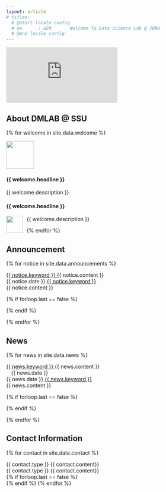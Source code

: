```yaml
---
layout: article
# titles:
  # @start locale config
  # en      : &EN       Welcome To Data Science Lab @ JBNU
  # @end locale config
---
```



<div class="video-container">
<iframe src="https://vasturiano.github.io/react-force-graph/example/large-graph/" allowfullscreen="" frameborder="0"></iframe>
<div id="main">
    <div id="typeStyle"></div>
</div>
</div>

## About DMLAB @ SSU
{% for welcome in site.data.welcome %}
<div class="item" id="largescreen">
  <div class="item__image">
    <img width="75" src="/assets/images/logo/newlogo.svg"/>
  </div>
  <div class="item__content">
    <div class="item__header">
      <h4>{{ welcome.headline }}</h4>
    </div>
    <div class="item__description" style="hyphens: auto;text-align: justify;">
      <p>
        {{ welcome.description }}
      </p>
    </div>
  </div>
</div>

<div class="item" id="smallscreen">
  <div class="item__content">
    <div class="item__header">
      <h4>{{ welcome.headline }}</h4>
    </div>
    <div class="item__description" style="hyphens: auto;">
      <p>
      <img width="45" src="/assets/images/logo/newlogo.svg" style="float:left;margin-right:10px;">
      {{ welcome.description }}
      </p>
    </div>
  </div>
</div>
{% endfor %}


<!-- <div class="grid">
  <div class="cell cell--2">
    {%- include svg/newlogo.svg -%}
  </div>
  <div class="cell cell-auto">
    <div style="hyphens: auto;">
    </div>
  </div>
</div> -->



## Announcement

{% for notice in site.data.announcements %}
<div class="item" id="largescreen">
  <div class="item__image">
      <i class="{{ notice.icon }} fa-fw"></i>
  </div>
  <div class="item__content">
    <div class="item__header">
        <div class="grid">
            <div class="cell cell--auto">
                <a class="button button--primary button--rounded button--sm"
                {% if notice.link != nil %}
                  href="{{ notice.link }}" target="_blank"
                {% endif %}
                >
                {{ notice.keyword }}
                </a>
                {{ notice.content }}
            </div>
            <!--
            <div class="cell cell--2" style="padding-left: 13px">
                <i class="far fa-calendar-alt fa-fw"></i> <span>{{ notice.date }}</span>
            </div> -->
        </div>
    </div>
  </div>
</div>

<!-- division for small screen-->
<div class="item" id="smallscreen">
  <div class="item__image">
      <i class="far fa-calendar-alt fa-fw"></i> <span>{{ notice.date }}</span>
      <a class="button button--{{ notice.button_color }} button--rounded button--sm"
      {% if notice.link != nil %}
        href="{{ notice.link }}" target="_blank"
      {% endif %}
      >
      {{ notice.keyword }}
      </a>
  </div>
  <div class="item__content">
    <div class="item__header">
        <div class="grid">
            <div class="cell cell--auto">
                <i class="{{ notice.icon }} fa-fw"></i>
                {{ notice.content }}
            </div>
        </div>
    </div>
  </div>
</div>

{% if forloop.last == false %}
<div class="mt-2" id="largescreen"></div>
<div class="mt-3" id="smallscreen"></div>
{% endif %}

{% endfor %}



## News

{% for news in site.data.news %}
<!-- division for large screen-->
<div class="item" id="largescreen">
  <div class="item__image">
      <i class="{{ news.icon }} fa-fw"></i>
  </div>
  <div class="item__content">
    <div class="item__header">
        <div class="grid">
            <div class="cell cell--auto">
                <a class="button button--{{news.button_color}} button--rounded button--sm"
                {% if news.link != nil %}
                  href="{{ news.link }}" target="_blank"
                {% endif %}
                >
                {{ news.keyword }}
                </a>
                {{ news.content }}
            </div>
            <div class="cell cell--2" style="padding-left: 13px;">
                <i class="far fa-calendar-alt fa-fw"> </i>
                <span>{{ news.date }}</span>
            </div>
        </div>
    </div>
  </div>
</div>

<!-- division for small screen-->
<div class="item" id="smallscreen">
  <div class="item__image">
      <i class="far fa-calendar-alt fa-fw"></i> <span>{{ news.date }}</span>
      <a class="button button--{{news.button_color}} button--rounded button--sm"
      {% if news.link != nil %}
        href="{{ news.link }}" target="_blank"
      {% endif %}
      >
      {{ news.keyword }}
      </a>
  </div>
  <div class="item__content">
    <div class="item__header">
        <div class="grid">
            <div class="cell cell--auto">
                <i class="{{ news.icon }} fa-fw"></i>
                {{ news.content }}
            </div>
        </div>
    </div>
  </div>
</div>

{% if forloop.last == false %}
<div class="mt-2" id="largescreen"></div>
<div class="mt-3" id="smallscreen"></div>
{% endif %}

{% endfor %}


## Contact Information

{% for contact in site.data.contact %}
<div class="item" id="largescreen">
  <div class="item__image">
      <i class="{{ contact.icon }} fa-fw"></i>
  </div>
  <div class="item__content">
    <div class="item__header">
        <div class="grid">
            <div class="cell cell--auto">
                <a class="button button--success button--rounded button--sm">{{ contact.type }}</a> {{ contact.content}}
            </div>
        </div>
    </div>
  </div>
</div>

<div class="item" id="smallscreen">
  <div class="item__content">
    <div class="item__header">
        <div class="grid">
            <div class="cell cell--auto">
                <a class="button button--success button--rounded button--sm">{{ contact.type }}</a> {{ contact.content}}
            </div>
        </div>
    </div>
  </div>
</div>
{% if forloop.last == false %}
<div class="mt-2"></div>
{% endif %}
{% endfor %}
